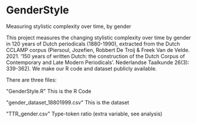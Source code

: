 # GenderStyle
Measuring stylistic complexity over time, by gender

This project measures the changing stylistic complexity over time by gender in 120 years of Dutch periodicals (1880-1990), extracted from the Dutch CCLAMP corpus (Piersoul, Jozefien, Robbert De Troij & Freek Van de Velde. 2021. ‘150 years of written Dutch: the construction of the Dutch Corpus of Contemporary and Late Modern Periodicals’. Nederlandse Taalkunde 26(3): 339-362). We make our R code and dataset publicly available.

There are three files:

"GenderStyle.R" This is the R Code

"gender_dataset_18801999.csv" This is the dataset

"TTR_gender.csv" Type-token ratio (extra variable, see analysis)
